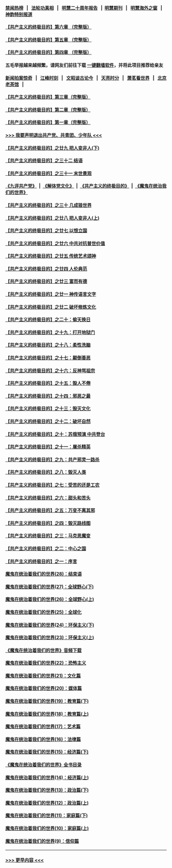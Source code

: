 #### [禁闻热榜](热点新闻.md?=0)  &nbsp;&nbsp;|&nbsp;&nbsp; [法轮功真相](https://github.com/gfw-breaker/truth/blob/master/README.md?=0) &nbsp;&nbsp;|&nbsp;&nbsp; [明慧二十周年报告](https://github.com/gfw-breaker/mh-reports/blob/master/README.md?=0) &nbsp;&nbsp;|&nbsp;&nbsp;[明慧期刊](https://github.com/gfw-breaker/mh-qikan) &nbsp;&nbsp;|&nbsp;&nbsp; [明慧海外之窗](https://github.com/gfw-breaker/mh-news/blob/master/README.md?=0) &nbsp;&nbsp;|&nbsp;&nbsp; [神韵特别报道](https://github.com/gfw-breaker/mh-news/blob/master/shenyun.md?=0)
#### [【共产主义的终极目的】第六章 （完整版）](../pages/nsc422/n11428913.md?t=02242202) 
#### [【共产主义的终极目的】第五章 （完整版）](../pages/nsc422/n11428912.md?t=02242202) 
#### [【共产主义的终极目的】第四章 （完整版）](../pages/nsc422/n11428907.md?t=02242202) 
#### 五毛举报越来越频繁，请网友们前往下载 [一键翻墙软件](https://github.com/gfw-breaker/ssr-accounts)，并将此项目推荐给亲友
#### [新闻拍案惊奇](https://github.com/gfw-breaker/banned-news/blob/master/pages/link4.md) &nbsp;&nbsp;|&nbsp;&nbsp; [江峰时刻](https://github.com/gfw-breaker/banned-news/blob/master/pages/link4.md) &nbsp;&nbsp;|&nbsp;&nbsp; [文昭谈古论今](https://github.com/gfw-breaker/banned-news/blob/master/pages/link4.md) &nbsp;&nbsp;|&nbsp;&nbsp; [天亮时分](https://github.com/gfw-breaker/banned-news/blob/master/pages/link4.md) &nbsp;&nbsp;|&nbsp;&nbsp; [萧茗看世界](https://github.com/gfw-breaker/banned-news/blob/master/pages/link4.md) &nbsp;&nbsp;|&nbsp;&nbsp; [北京老茶馆](https://github.com/gfw-breaker/banned-news/blob/master/pages/link4.md) &nbsp;&nbsp;|&nbsp;&nbsp; 
#### [【共产主义的终极目的】第三章（完整版）](../pages/nsc422/n11428848.md?t=02242202) 
#### [【共产主义的终极目的】第二章（完整版）](../pages/nsc422/n11428831.md?t=02242202) 
#### [【共产主义的终极目的】第一章（完整版）](../pages/nsc422/n11417651.md?t=02242202) 
#### [>>> 我要声明退出共产党、共青团、少年队 <<<](https://github.com/begood0513/goodnews/blob/master/quit/letter.md) 
#### [【共产主义的终极目的】之廿九 把人变非人(下)](../pages/nsc422/n11344140.md?t=02242202) 
#### [【共产主义的终极目的】之三十二 结语](../pages/nsc422/n11360535.md?t=02242202) 
#### [【共产主义的终极目的】之三十一 末世景观](../pages/nsc422/n11351129.md?t=02242202) 
#### [《九评共产党》](https://github.com/begood0513/9ping.md/blob/master/README.md) &nbsp;|&nbsp; [《解体党文化》](../../../../jtdwh.md/blob/master/README.md)  &nbsp;|&nbsp; [《共产主义的终极目的》](../../../../gczydzjmd.md/blob/master/README.md) &nbsp;|&nbsp; [《魔鬼在统治我们的世界》](../../../../mgztzwmdsj.md/blob/master/README.md) 
#### [【共产主义的终极目的】之三十 几成狼世界](../pages/nsc422/n11348280.md?t=02242202) 
#### [【共产主义的终极目的】之廿八 把人变非人(上)](../pages/nsc422/n11340492.md?t=02242202) 
#### [【共产主义的终极目的】之廿七 以恨立国](../pages/nsc422/n11336944.md?t=02242202) 
#### [【共产主义的终极目的】之廿六 中共对抗普世价值](../pages/nsc422/n11324785.md?t=02242202) 
#### [【共产主义的终极目的】之廿五 传统艺术颂神](../pages/nsc422/n11296396.md?t=02242202) 
#### [【共产主义的终极目的】之廿四 人伦典范](../pages/nsc422/n11296397.md?t=02242202) 
#### [【共产主义的终极目的】之廿三 富而有德](../pages/nsc422/n11283598.md?t=02242202) 
#### [【共产主义的终极目的】之廿一 神传语言文字](../pages/nsc422/n11263265.md?t=02242202) 
#### [【共产主义的终极目的】之廿二 破坏修炼文化](../pages/nsc422/n11245728.md?t=02242202) 
#### [【共产主义的终极目的】之二十：偷天换日](../pages/nsc422/n11238846.md?t=02242202) 
#### [【共产主义的终极目的】之十九：打开地狱门](../pages/nsc422/n11206376.md?t=02242202) 
#### [【共产主义的终极目的】之十八：柔性洗脑](../pages/nsc422/n11199994.md?t=02242202) 
#### [【共产主义的终极目的】之十七：颠倒善恶](../pages/nsc422/n11179782.md?t=02242202) 
#### [【共产主义的终极目的】之十六：反神骂祖宗](../pages/nsc422/n11166798.md?t=02242202) 
#### [【共产主义的终极目的】之十五：毁人不倦](../pages/nsc422/n11166792.md?t=02242202) 
#### [【共产主义的终极目的】之十四：邪恶之最](../pages/nsc422/n11150249.md?t=02242202) 
#### [【共产主义的终极目的】之十三：毁灭文化](../pages/nsc422/n11135227.md?t=02242202) 
#### [【共产主义的终极目的】之十二：破坏自然](../pages/nsc422/n11135214.md?t=02242202) 
#### [【共产主义的终极目的】之十：苏俄预演 中共登台](../pages/nsc422/n11118424.md?t=02242202) 
#### [【共产主义的终极目的】之十一：屠杀精英](../pages/nsc422/n11118442.md?t=02242202) 
#### [【共产主义的终极目的】之九：共产邪灵一路杀](../pages/nsc422/n11114139.md?t=02242202) 
#### [【共产主义的终极目的】之八：毁灭人类](../pages/nsc422/n11108503.md?t=02242202) 
#### [【共产主义的终极目的】之七：受苦的还是工农](../pages/nsc422/n11101809.md?t=02242202) 
#### [【共产主义的终极目的】之六：甜头和苦头](../pages/nsc422/n11096971.md?t=02242202) 
#### [【共产主义的终极目的】之五：万变不离其邪](../pages/nsc422/n11091285.md?t=02242202) 
#### [【共产主义的终极目的】之四：毁灭路线图](../pages/nsc422/n11086284.md?t=02242202) 
#### [【共产主义的终极目的】之三：马克思魔变](../pages/nsc422/n11061941.md?t=02242202) 
#### [【共产主义的终极目的】之二：中心之国](../pages/nsc422/n11047728.md?t=02242202) 
#### [【共产主义的终极目的】之一：序言](../pages/nsc422/n11086077.md?t=02242202) 
#### [魔鬼在统治着我们的世界(28)：结束语](../pages/nsc422/n10936246.md?t=02242202) 
#### [魔鬼在统治着我们的世界(27)：全球野心(下)](../pages/nsc422/n10928319.md?t=02242202) 
#### [魔鬼在统治着我们的世界(26)：全球野心(上)](../pages/nsc422/n10900318.md?t=02242202) 
#### [魔鬼在统治着我们的世界(25)：全球化](../pages/nsc422/n10788205.md?t=02242202) 
#### [魔鬼在统治着我们的世界(24)：环保主义(下)](../pages/nsc422/n10695307.md?t=02242202) 
#### [魔鬼在统治着我们的世界(23)：环保主义(上)](../pages/nsc422/n10688613.md?t=02242202) 
#### [《魔鬼在统治着我们的世界》音频下载](../pages/nsc422/n10635553.md?t=02242202) 
#### [魔鬼在统治着我们的世界(22)：恐怖主义](../pages/nsc422/n10614727.md?t=02242202) 
#### [魔鬼在统治着我们的世界(21)：文化篇](../pages/nsc422/n10597706.md?t=02242202) 
#### [魔鬼在统治着我们的世界(20)：媒体篇](../pages/nsc422/n10586579.md?t=02242202) 
#### [魔鬼在统治着我们的世界(19)：教育篇(下)](../pages/nsc422/n10564808.md?t=02242202) 
#### [魔鬼在统治着我们的世界(18)：教育篇(上)](../pages/nsc422/n10526970.md?t=02242202) 
#### [魔鬼在统治着我们的世界(17)：艺术篇](../pages/nsc422/n10499093.md?t=02242202) 
#### [魔鬼在统治着我们的世界(16)：法律篇](../pages/nsc422/n10485969.md?t=02242202) 
#### [魔鬼在统治着我们的世界(15)：经济篇(下)](../pages/nsc422/n10469975.md?t=02242202) 
#### [《魔鬼在统治着我们的世界》全书目录](../pages/nsc422/n10464261.md?t=02242202) 
#### [魔鬼在统治着我们的世界(14)：经济篇(上)](../pages/nsc422/n10457370.md?t=02242202) 
#### [魔鬼在统治着我们的世界(13)：政治篇(下)](../pages/nsc422/n10448270.md?t=02242202) 
#### [魔鬼在统治着我们的世界(12)：政治篇(上)](../pages/nsc422/n10444576.md?t=02242202) 
#### [魔鬼在统治着我们的世界(11)：家庭篇(下)](../pages/nsc422/n10440961.md?t=02242202) 
#### [魔鬼在统治着我们的世界(10)：家庭篇(上)](../pages/nsc422/n10435448.md?t=02242202) 
#### [魔鬼在统治着我们的世界(9)：信仰篇](../pages/nsc422/n10432159.md?t=02242202) 

----
#### [ >>> 更早内容 <<< ](../indexes/nsc422-earlier.md)

